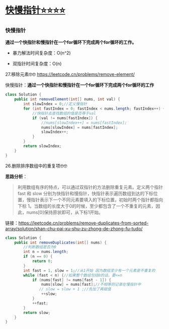 # [快慢指针⭐⭐⭐⭐](https://github.com/HealUP/MyBlog/issues/14)

### 快慢指针 
**通过一个快指针和慢指针在一个for循环下完成两个for循环的工作。**

  - 暴力解法时间复杂度：O(n^2)

  - 双指针时间复杂度：O(n)

27.移除元素🤓🤓
https://leetcode.cn/problems/remove-element/

快慢指针：**通过一个快指针和慢指针在一个for循环下完成两个for循环的工作**

```java
class Solution {
    public int removeElement(int[] nums, int val) {
        int slowIndex = 0;//定义慢指针
        for (int fastIndex = 0; fastIndex < nums.length; fastIndex++) {
            //快指针去查找数组的值是否等于val 
            if (val != nums[fastIndex]) {
                //nums[slowIndex++] = nums[fastIndex];
                nums[slowIndex] = nums[fastIndex];
                slowIndex++;
            }
        }
        return slowIndex;
    }
}
```
26.删除排序数组中的重复项🤓🤓

**思路分析**：

>  利用数组有序的特点，可以通过双指针的方法删除重复元素。定义两个指针 fast 和 slow 分别为快指针和慢指针，快指针表示遍历数组到达的下标位置，慢指针表示下一个不同元素要填入的下标位置，初始时两个指针都指向下标 1。当数组的长度大于0的时候，至少都包含了一个不重复的元素，因此，nums[0]保持原状即可，从下标1开始。

链接：https://leetcode.cn/problems/remove-duplicates-from-sorted-array/solution/shan-chu-pai-xu-shu-zu-zhong-de-zhong-fu-tudo/

```java
class Solution {
    public int removeDuplicates(int[] nums) {   
        //判断数组是否为0
        int n = nums.length;
        if (n == 0) {
            return 0;
        }
        int fast = 1, slow = 1;//从1开始 因为数组至少有一个元素是不重复的
        while (fast < n) {//如果整个数组包括0的话，要<=n
            if (nums[fast] != nums[fast - 1]) {
                nums[slow] = nums[fast];//不相等则记录在慢指针中
               // slow = slow + 1 ;//先加了再赋值
                ++slow;
            }
            ++fast;
        }
        return slow;
    }
}
```

